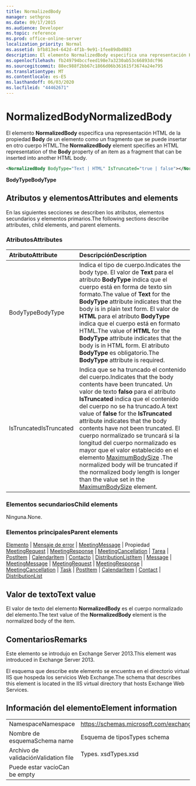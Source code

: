 ```yaml
---
title: NormalizedBody
manager: sethgros
ms.date: 09/17/2015
ms.audience: Developer
ms.topic: reference
ms.prod: office-online-server
localization_priority: Normal
ms.assetid: bfb813e4-642d-4f1b-9e91-1fee89dbd083
description: El elemento NormalizedBody especifica una representación HTML de la propiedad Body de un elemento como un fragmento que se puede insertar en otro cuerpo HTML.
ms.openlocfilehash: fb249794bccfeed198e7a3230ab53c66893dcf96
ms.sourcegitcommit: 88ec988f2bb67c1866d06b361615f3674a24e795
ms.translationtype: MT
ms.contentlocale: es-ES
ms.lasthandoff: 06/03/2020
ms.locfileid: "44462671"
---
```

# <a name="normalizedbody"></a><span data-ttu-id="aa810-103">NormalizedBody</span><span class="sxs-lookup"><span data-stu-id="aa810-103">NormalizedBody</span></span>

<span data-ttu-id="aa810-104">El elemento **NormalizedBody** especifica una representación HTML de la propiedad **Body** de un elemento como un fragmento que se puede insertar en otro cuerpo HTML.</span><span class="sxs-lookup"><span data-stu-id="aa810-104">The **NormalizedBody** element specifies an HTML representation of the **Body** property of an item as a fragment that can be inserted into another HTML body.</span></span> 
  
```XML
<NormalizedBody BodyType="Text | HTML" IsTruncated="true | false"></NormalizedBody>
```

 <span data-ttu-id="aa810-105">**BodyType**</span><span class="sxs-lookup"><span data-stu-id="aa810-105">**BodyType**</span></span>
## <a name="attributes-and-elements"></a><span data-ttu-id="aa810-106">Atributos y elementos</span><span class="sxs-lookup"><span data-stu-id="aa810-106">Attributes and elements</span></span>

<span data-ttu-id="aa810-107">En las siguientes secciones se describen los atributos, elementos secundarios y elementos primarios.</span><span class="sxs-lookup"><span data-stu-id="aa810-107">The following sections describe attributes, child elements, and parent elements.</span></span>
  
### <a name="attributes"></a><span data-ttu-id="aa810-108">Atributos</span><span class="sxs-lookup"><span data-stu-id="aa810-108">Attributes</span></span>

|<span data-ttu-id="aa810-109">**Atributo**</span><span class="sxs-lookup"><span data-stu-id="aa810-109">**Attribute**</span></span>|<span data-ttu-id="aa810-110">**Descripción**</span><span class="sxs-lookup"><span data-stu-id="aa810-110">**Description**</span></span>|
|:-----|:-----|
|<span data-ttu-id="aa810-111">BodyType</span><span class="sxs-lookup"><span data-stu-id="aa810-111">BodyType</span></span>  <br/> |<span data-ttu-id="aa810-112">Indica el tipo de cuerpo.</span><span class="sxs-lookup"><span data-stu-id="aa810-112">Indicates the body type.</span></span> <span data-ttu-id="aa810-113">El valor de **Text** para el atributo **BodyType** indica que el cuerpo está en forma de texto sin formato.</span><span class="sxs-lookup"><span data-stu-id="aa810-113">The value of **Text** for the **BodyType** attribute indicates that the body is in plain text form.</span></span> <span data-ttu-id="aa810-114">El valor de **HTML** para el atributo **BodyType** indica que el cuerpo está en formato HTML.</span><span class="sxs-lookup"><span data-stu-id="aa810-114">The value of **HTML** for the **BodyType** attribute indicates that the body is in HTML form.</span></span> <span data-ttu-id="aa810-115">El atributo **BodyType** es obligatorio.</span><span class="sxs-lookup"><span data-stu-id="aa810-115">The **BodyType** attribute is required.</span></span>  <br/> |
|<span data-ttu-id="aa810-116">IsTruncated</span><span class="sxs-lookup"><span data-stu-id="aa810-116">IsTruncated</span></span>  <br/> |<span data-ttu-id="aa810-117">Indica que se ha truncado el contenido del cuerpo.</span><span class="sxs-lookup"><span data-stu-id="aa810-117">Indicates that the body contents have been truncated.</span></span> <span data-ttu-id="aa810-118">Un valor de texto **falso** para el atributo **IsTruncated** indica que el contenido del cuerpo no se ha truncado.</span><span class="sxs-lookup"><span data-stu-id="aa810-118">A text value of **false** for the **IsTruncated** attribute indicates that the body contents have not been truncated.</span></span> <span data-ttu-id="aa810-119">El cuerpo normalizado se truncará si la longitud del cuerpo normalizado es mayor que el valor establecido en el elemento [MaximumBodySize](maximumbodysize.md) .</span><span class="sxs-lookup"><span data-stu-id="aa810-119">The normalized body will be truncated if the normalized body length is longer than the value set in the [MaximumBodySize](maximumbodysize.md) element.</span></span>  <br/> |
   
### <a name="child-elements"></a><span data-ttu-id="aa810-120">Elementos secundarios</span><span class="sxs-lookup"><span data-stu-id="aa810-120">Child elements</span></span>

<span data-ttu-id="aa810-121">Ninguna.</span><span class="sxs-lookup"><span data-stu-id="aa810-121">None.</span></span>
  
### <a name="parent-elements"></a><span data-ttu-id="aa810-122">Elementos principales</span><span class="sxs-lookup"><span data-stu-id="aa810-122">Parent elements</span></span>

<span data-ttu-id="aa810-123">[Elemento](item.md)  |  [Mensaje de error](message-ex15websvcsotherref.md)  |  [MeetingMessage](meetingmessage.md)  |  Propiedad [MeetingRequest](meetingrequest.md)  |  [MeetingResponse](meetingresponse.md)  |  [MeetingCancellation](meetingcancellation.md)  |  [Tarea](task.md)  |  [PostItem](postitem.md)  |  [CalendarItem](calendaritem.md)  |  [Contacto](contact.md)  |  [DistributionList](distributionlist.md)</span><span class="sxs-lookup"><span data-stu-id="aa810-123">[Item](item.md) | [Message](message-ex15websvcsotherref.md) | [MeetingMessage](meetingmessage.md) | [MeetingRequest](meetingrequest.md) | [MeetingResponse](meetingresponse.md) | [MeetingCancellation](meetingcancellation.md) | [Task](task.md) | [PostItem](postitem.md) | [CalendarItem](calendaritem.md) | [Contact](contact.md) | [DistributionList](distributionlist.md)</span></span>
  
## <a name="text-value"></a><span data-ttu-id="aa810-124">Valor de texto</span><span class="sxs-lookup"><span data-stu-id="aa810-124">Text value</span></span>

<span data-ttu-id="aa810-125">El valor de texto del elemento **NormalizedBody** es el cuerpo normalizado del elemento.</span><span class="sxs-lookup"><span data-stu-id="aa810-125">The text value of the **NormalizedBody** element is the normalized body of the item.</span></span> 
  
## <a name="remarks"></a><span data-ttu-id="aa810-126">Comentarios</span><span class="sxs-lookup"><span data-stu-id="aa810-126">Remarks</span></span>

<span data-ttu-id="aa810-127">Este elemento se introdujo en Exchange Server 2013.</span><span class="sxs-lookup"><span data-stu-id="aa810-127">This element was introduced in Exchange Server 2013.</span></span>
  
<span data-ttu-id="aa810-128">El esquema que describe este elemento se encuentra en el directorio virtual IIS que hospeda los servicios Web Exchange.</span><span class="sxs-lookup"><span data-stu-id="aa810-128">The schema that describes this element is located in the IIS virtual directory that hosts Exchange Web Services.</span></span>
  
## <a name="element-information"></a><span data-ttu-id="aa810-129">Información del elemento</span><span class="sxs-lookup"><span data-stu-id="aa810-129">Element information</span></span>

|||
|:-----|:-----|
|<span data-ttu-id="aa810-130">Namespace</span><span class="sxs-lookup"><span data-stu-id="aa810-130">Namespace</span></span>  <br/> |https://schemas.microsoft.com/exchange/services/2006/types  <br/> |
|<span data-ttu-id="aa810-131">Nombre de esquema</span><span class="sxs-lookup"><span data-stu-id="aa810-131">Schema name</span></span>  <br/> |<span data-ttu-id="aa810-132">Esquema de tipos</span><span class="sxs-lookup"><span data-stu-id="aa810-132">Types schema</span></span>  <br/> |
|<span data-ttu-id="aa810-133">Archivo de validación</span><span class="sxs-lookup"><span data-stu-id="aa810-133">Validation file</span></span>  <br/> |<span data-ttu-id="aa810-134">Types. xsd</span><span class="sxs-lookup"><span data-stu-id="aa810-134">Types.xsd</span></span>  <br/> |
|<span data-ttu-id="aa810-135">Puede estar vacío</span><span class="sxs-lookup"><span data-stu-id="aa810-135">Can be empty</span></span>  <br/> ||
   

